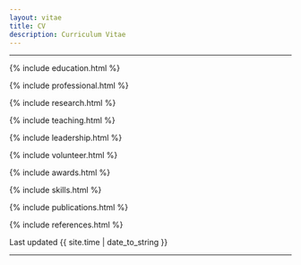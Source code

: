 ```yaml
---
layout: vitae
title: CV
description: Curriculum Vitae
---
```


<!--
title: "Curriculum Vitae"
author: "Sara E. Moore"
output:
  html_document:
    toc: true
-->

<!--
### Contact Information

<ul class="fa-ul">
<li><i class='fa-li fa fa-envelope-square'></i><a href="mailto:{{ site.email }}">{{ site.email }}</a></li>
<li><i class='fa-li fa fa-external-link-square'></i><a href="{{ site.url }}">{{ site.url }}</a></li>
</ul>

-->

---


<div class="vitae vitae-default">

{% include education.html %}

{% include professional.html %}

{% include research.html %}

{% include teaching.html %}

{% include leadership.html %}

{% include volunteer.html %}

{% include awards.html %}

{% include skills.html %}

{% include publications.html %}

{% include references.html %}


</div>

Last updated {{ site.time | date_to_string }}

---

